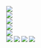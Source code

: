 ![](https://raw.githubusercontent.com/yaim0425/zzzYAIM0425-0500-free-fluids/main/Doc/factorioplus/(1).png)  
![](https://raw.githubusercontent.com/yaim0425/zzzYAIM0425-0500-free-fluids/main/Doc/factorioplus/(2).png)  
![](https://raw.githubusercontent.com/yaim0425/zzzYAIM0425-0500-free-fluids/main/Doc/factorioplus/(3).png)  
![](https://raw.githubusercontent.com/yaim0425/zzzYAIM0425-0500-free-fluids/main/Doc/factorioplus/(4).png)  
![](https://raw.githubusercontent.com/yaim0425/zzzYAIM0425-0500-free-fluids/main/Doc/factorioplus/(5).png)  
![](https://raw.githubusercontent.com/yaim0425/zzzYAIM0425-0500-free-fluids/main/Doc/factorioplus/(6).png)
![](https://raw.githubusercontent.com/yaim0425/zzzYAIM0425-0500-free-fluids/main/Doc/factorioplus/(7).png)
![](https://raw.githubusercontent.com/yaim0425/zzzYAIM0425-0500-free-fluids/main/Doc/factorioplus/(8).png)
![](https://raw.githubusercontent.com/yaim0425/zzzYAIM0425-0500-free-fluids/main/Doc/factorioplus/(9).png)
